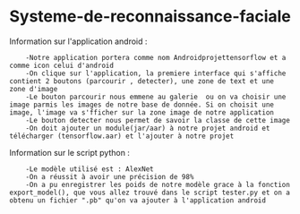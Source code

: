 # Systeme-de-reconnaissance-faciale
﻿Information sur l'application android :
 
		-Notre application portera comme nom Androidprojettensorflow et a comme icon celui d'android
		-On clique sur l'application, la premiere interface qui s'affiche contient 2 boutons (parcourir , detecter), une zone de text et une zone d'image
		-Le bouton parcourir nous emmene au galerie  ou on va choisir une image parmis les images de notre base de donnée. Si on choisit une image, l'image va s'fficher sur la zone image de notre application
		-Le bouton detecter nous permet de savoir la classe de cette image
		-On doit ajouter un module(jar/aar) à notre projet android et télécharger (tensorflow.aar) et l'ajouter à notre projet 

Information sur le script python :  

		-Le modèle utilisé est : AlexNet 
		-On a réussit à avoir une précision de 98% 
		-On a pu enregistrer les poids de notre modèle grace à la fonction export_model(), que vous allez trouvé dans le script tester.py et on a obtenu un fichier ".pb" qu'on va ajouter à l'application android 

